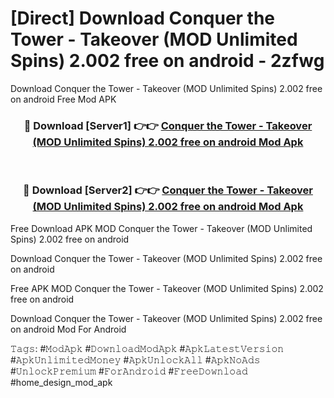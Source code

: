 # [Direct] Download Conquer the Tower - Takeover (MOD Unlimited Spins) 2.002 free on android - 2zfwg
Download Conquer the Tower - Takeover (MOD Unlimited Spins) 2.002 free on android Free Mod APK

<div align="center">
<h3>🔴 Download [Server1] 👉👉 <a href="https://apk-comot.site?title=Conquer_the_Tower_-_Takeover_(MOD_Unlimited_Spins)_2.002_free_on_android">Conquer the Tower - Takeover (MOD Unlimited Spins) 2.002 free on android Mod Apk</a></h3><br>

<h3>🔴 Download [Server2] 👉👉 <a href="https://apk-comot.site?title=Conquer_the_Tower_-_Takeover_(MOD_Unlimited_Spins)_2.002_free_on_android">Conquer the Tower - Takeover (MOD Unlimited Spins) 2.002 free on android Mod Apk</a></h3>
</div>


Free Download APK MOD Conquer the Tower - Takeover (MOD Unlimited Spins) 2.002 free on android

Download Conquer the Tower - Takeover (MOD Unlimited Spins) 2.002 free on android 

Free APK MOD Conquer the Tower - Takeover (MOD Unlimited Spins) 2.002 free on android 

Download Conquer the Tower - Takeover (MOD Unlimited Spins) 2.002 free on android Mod For Android

𝚃𝚊𝚐𝚜: #𝙼𝚘𝚍𝙰𝚙𝚔 #𝙳𝚘𝚠𝚗𝚕𝚘𝚊𝚍𝙼𝚘𝚍𝙰𝚙𝚔 #𝙰𝚙𝚔𝙻𝚊𝚝𝚎𝚜𝚝𝚅𝚎𝚛𝚜𝚒𝚘𝚗 #𝙰𝚙𝚔𝚄𝚗𝚕𝚒𝚖𝚒𝚝𝚎𝚍𝙼𝚘𝚗𝚎𝚢 #𝙰𝚙𝚔𝚄𝚗𝚕𝚘𝚌𝚔𝙰𝚕𝚕 #𝙰𝚙𝚔𝙽𝚘𝙰𝚍𝚜 #𝚄𝚗𝚕𝚘𝚌𝚔𝙿𝚛𝚎𝚖𝚒𝚞𝚖 #𝙵𝚘𝚛𝙰𝚗𝚍𝚛𝚘𝚒𝚍 #𝙵𝚛𝚎𝚎𝙳𝚘𝚠𝚗𝚕𝚘𝚊𝚍 #home_design_mod_apk